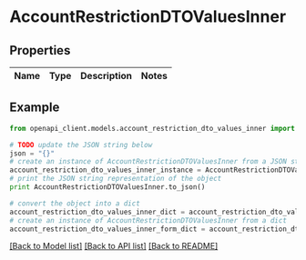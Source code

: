 # AccountRestrictionDTOValuesInner


## Properties

Name | Type | Description | Notes
------------ | ------------- | ------------- | -------------

## Example

```python
from openapi_client.models.account_restriction_dto_values_inner import AccountRestrictionDTOValuesInner

# TODO update the JSON string below
json = "{}"
# create an instance of AccountRestrictionDTOValuesInner from a JSON string
account_restriction_dto_values_inner_instance = AccountRestrictionDTOValuesInner.from_json(json)
# print the JSON string representation of the object
print AccountRestrictionDTOValuesInner.to_json()

# convert the object into a dict
account_restriction_dto_values_inner_dict = account_restriction_dto_values_inner_instance.to_dict()
# create an instance of AccountRestrictionDTOValuesInner from a dict
account_restriction_dto_values_inner_form_dict = account_restriction_dto_values_inner.from_dict(account_restriction_dto_values_inner_dict)
```
[[Back to Model list]](../README.md#documentation-for-models) [[Back to API list]](../README.md#documentation-for-api-endpoints) [[Back to README]](../README.md)


